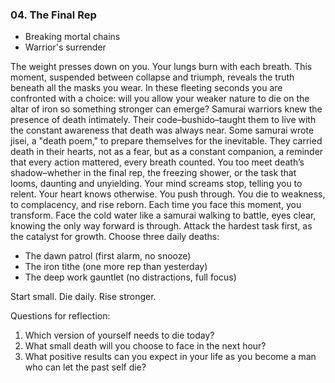 ### 04. The Final Rep
- Breaking mortal chains  
- Warrior's surrender

The weight presses down on you. Your lungs burn with each breath. This moment, suspended between collapse and triumph, reveals the truth beneath all the masks you wear. In these fleeting seconds you are confronted with a choice: will you allow your weaker nature to die on the altar of iron so something stronger can emerge?
Samurai warriors knew the presence of death intimately. Their code–bushido–taught them to live with the constant awareness that death was always near. Some samurai wrote jisei, a "death poem," to prepare themselves for the inevitable. They carried death in their hearts, not as a fear, but as a constant companion, a reminder that every action mattered, every breath counted.
You too meet death’s shadow–whether in the final rep, the freezing shower, or the task that looms, daunting and unyielding. Your mind screams stop, telling you to relent. Your heart knows otherwise. You push through. You die to weakness, to complacency, and rise reborn. Each time you face this moment, you transform.
Face the cold water like a samurai walking to battle, eyes clear, knowing the only way forward is through. Attack the hardest task first, as the catalyst for growth.
Choose three daily deaths:
- The dawn patrol (first alarm, no snooze)
- The iron tithe (one more rep than yesterday)
- The deep work gauntlet (no distractions, full focus)

Start small. Die daily. Rise stronger.

Questions for reflection:
1. Which version of yourself needs to die today?
2. What small death will you choose to face in the next hour?
3. What positive results can you expect in your life as you become a man who can let the past self die?


